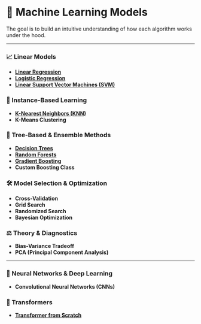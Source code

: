 # 🧠 Machine Learning Models

The goal is to build an intuitive understanding of how each algorithm works under the hood.

---

### 📈 Linear Models
- [**Linear Regression**](https://github.com/Dashibug/ML-DL-Models-from-scratch/blob/main/linear-regression.ipynb)
- [**Logistic Regression**](https://github.com/Dashibug/ML-DL-Models-from-scratch/blob/main/logistic-regression.ipynb)
- [**Linear Support Vector Machines (SVM)**](https://github.com/Dashibug/ML-DL-Models-from-scratch/blob/main/svm.ipynb)

### 👥 Instance-Based Learning
- [**K-Nearest Neighbors (KNN)**](https://github.com/Dashibug/ML-DL-Models-from-scratch/blob/main/knn-clustering.ipynb)
- **K-Means Clustering** 

### 🌳 **Tree-Based & Ensemble Methods**
- [**Decision Trees**](https://github.com/Dashibug/ML-DL-Models-from-scratch/blob/main/decision-trees.ipynb)
- [**Random Forests**](https://github.com/Dashibug/ML-DL-Models-from-scratch/blob/main/random-forest.ipynb)
- [**Gradient Boosting**](https://github.com/Dashibug/ML-DL-Models-from-scratch/blob/main/gradient-boosting.ipynb)
- **Custom Boosting Class** 

### 🛠️ Model Selection & Optimization
- **Cross-Validation**
- **Grid Search**
- **Randomized Search**
- **Bayesian Optimization** 

### ⚖️ Theory & Diagnostics
- **Bias-Variance Tradeoff**
- **PCA (Principal Component Analysis)**

---

### 🧠 Neural Networks & Deep Learning
- **Convolutional Neural Networks (CNNs)**

### 🔁 Transformers
- [**Transformer from Scratch**](https://github.com/Dashibug/ML-DL-Models-from-scratch/blob/main/transformer.ipynb)

